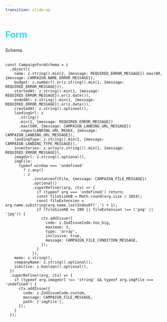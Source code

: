 ```yaml
---
transition: slide-up
---
```

# Form

<div style='margin-top:24px'>Schema</div>
<br/>

```tsx {all|3|8-12|16-35|40-48|45} {maxHeight:'380px'}
const CampaignFormSchema = z
  .object({
    name: z.string().min(2, {message: REQUIRED_ERROR_MESSAGE}).max(80, {message: CAMPAIGN_NAME_ERROR_MESSAGE}),
    budget: z.number().or(z.string().min(1, {message: REQUIRED_ERROR_MESSAGE})),
    startedAt: z.string().min(1, {message: REQUIRED_ERROR_MESSAGE}).or(z.date()),
    endedAt: z.string().min(1, {message: REQUIRED_ERROR_MESSAGE}).or(z.date()),
    createdAt: z.string().optional(),
    landingUrl: z
      .string()
      .min(1, {message: REQUIRED_ERROR_MESSAGE})
      .max(500, {message: CAMPAIGN_LANDING_URL_MESSAGE})
      .regex(LANDING_URL_REGEX, {message: CAMPAIGN_LANDING_URL_MESSAGE}),
    landingType: z.string().min(1, {message: CAMPAIGN_LANDING_TYPE_MESSAGE}),
    inventories: z.array(z.string()).min(1, {message: REQUIRED_ERROR_MESSAGE}),
    imageUrl: z.string().optional(),
    imgFile:
      typeof window === 'undefined'
        ? z.any()
        : z
            .instanceof(File, {message: CAMPAIGN_FILE_MESSAGE})
            .optional()
            .superRefine((arg, ctx) => {
              if (typeof arg === 'undefined') return;
              const fileSizeKB = Math.round(arg.size / 1024);
              const fileExtension = arg.name.substring(arg.name.lastIndexOf('.') + 1);
              if (fileSizeKB >= 200 || fileExtension !== ('png' || 'jpg')) {
                ctx.addIssue({
                  code: z.ZodIssueCode.too_big,
                  maximum: 3,
                  type: 'array',
                  inclusive: true,
                  message: CAMPAIGN_FILE_CONDITION_MESSAGE,
                });
              }
            }),
    memo: z.string(),
    companyName: z.string().optional(),
    isActive: z.boolean().optional(),
  })
  .superRefine((arg, ctx) => {
    if (typeof arg.imageUrl !== 'string' && typeof arg.imgFile === 'undefined') {
      ctx.addIssue({
        code: z.ZodIssueCode.custom,
        message: CAMPAIGN_FILE_MESSAGE,
        path: ['imgFile'],
      });
    }
  });
```

<style>
h1 {
  background-color: #2B90B6;
  background-image: linear-gradient(52deg, #34dae7 3%, #0daeff 97%);
  background-size: 100%;
  -webkit-background-clip: text;
  -moz-background-clip: text;
  -webkit-text-fill-color: transparent;
  -moz-text-fill-color: transparent;
}
#dkcbmlkdmfg {
  display: none;
}
</style>

<!-- renderReactElement 함수는 Nextjs 내부 소스코드 중에서 최종적으로 요소 랜더링을 담당하는 함수입니다. 
보시는 것처럼 shouldHydrate 값을 통해 요소를 hydrate할지, render할지 결정합니다. 

  -->